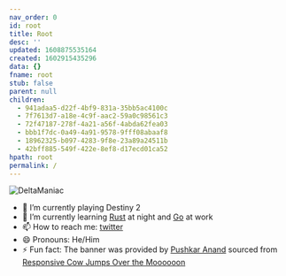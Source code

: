 ```yaml
---
nav_order: 0
id: root
title: Root
desc: ''
updated: 1608875535164
created: 1602915435296
data: {}
fname: root
stub: false
parent: null
children:
  - 941adaa5-d22f-4bf9-831a-35bb5ac4100c
  - 7f7613d7-a18e-4c9f-aac2-59a0c98561c3
  - 72f47187-278f-4a21-a56f-4abda62fea03
  - bbb1f7dc-0a49-4a91-9578-9fff08abaaf8
  - 18962325-b097-4283-9f8e-23a89a24511b
  - 42bff885-549f-422e-8ef8-d17ecd01ca52
hpath: root
permalink: /
---
```

![DeltaManiac](https://raw.githubusercontent.com/DeltaManiac/DeltaManiac/main/vault/assets/banner.svg)

- 🔭 I’m currently playing Destiny 2
- 🌱 I’m currently learning [Rust](https://www.rust-lang.org) at night and [Go](https://golang.org/) at work
- 📫 How to reach me: [twitter](https://twitter.com/Delta_Maniac)
- 😄 Pronouns: He/Him
- ⚡ Fun fact: The banner was provided by [Pushkar Anand](https://github.com/pushkar8723) sourced from [Responsive Cow Jumps Over the Moooooon](https://codepen.io/sdras/pen/doZReX)
  <!-- // - 👯 I’m looking to collaborate on ...
  // - 🤔 I’m looking for help with ...
  // - 💬 Ask me about ... -->
